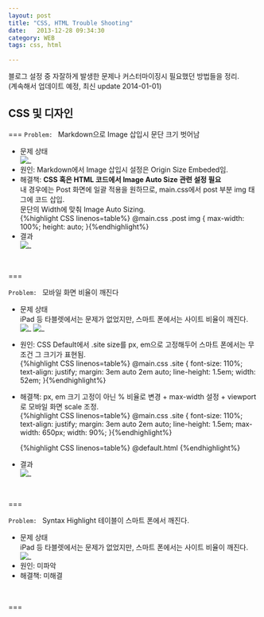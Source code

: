 ```yaml
---
layout: post
title: "CSS, HTML Trouble Shooting"
date:   2013-12-28 09:34:30
category: WEB	  
tags: css, html  
  
---
```


블로그 설정 중 자잘하게 발생한 문제나 커스터마이징시 필요했던 방법들을 정리.  
(계속해서 업데이트 예정, 최신 update 2014-01-01)  

## CSS 및 디자인    

===
`Problem: ` Markdown으로 Image 삽입시 문단 크기 벗어남  

* 문제 상태  
![_](http://xthy.github.io/img/css_img1.png)  
* 원인: Markdown에서 Image 삽입시 설정은 Origin Size Embeded임.
* 해결책: **CSS 혹은 HTML 코드에서 Image Auto Size 관련 설정 필요**  
내 경우에는 Post 화면에 일괄 적용을 원하므로, main.css에서 post 부분 img 태그에 코드 삽입.  
문단의 Width에 맞춰 Image Auto Sizing.   
	{%highlight CSS linenos=table%}
@main.css
.post img {
    max-width: 100%;
    height: auto;
}{%endhighlight%}
* 결과  
![_](http://xthy.github.io/img/css_img2.png)  
<br />  
 
===  

`Problem: ` 모바일 화면 비율이 깨진다 

* 문제 상태  
iPad 등 타블렛에서는 문제가 없었지만, 스마트 폰에서는 사이트 비율이 깨진다.  
![_](http://xthy.github.io/img/css_img3.png) ![_](http://xthy.github.io/img/css_img4.png)  
* 원인: CSS Default에서 .site size를 px, em으로 고정해두어 스마트 폰에서는 무조건 그 크기가 표현됨.  
	{%highlight CSS linenos=table%}
@main.css
  .site {
  font-size: 110%;
  text-align: justify;
  margin: 3em auto 2em auto;
  line-height: 1.5em;
  width: 52em; 
  }{%endhighlight%}

* 해결책: px, em 크기 고정이 아닌 % 비율로 변경 + max-width 설정 + viewport로 모바일 화면 scale 조정.  
	{%highlight CSS linenos=table%}
@main.css
  .site {
  font-size: 110%;
  text-align: justify;
  margin: 3em auto 2em auto;
  line-height: 1.5em;
  max-width: 650px;
  width: 90%;
  }{%endhighlight%}

	{%highlight CSS linenos=table%}
@default.html
<meta name="viewport" content="width=device-width, initial-scale=0.8"/>{%endhighlight%}
* 결과   
![_](http://xthy.github.io/img/css_img5.png)  
<br />  
 
===  
   
`Problem: ` Syntax Highlight 테이블이 스마트 폰에서 깨진다. 

* 문제 상태  
iPad 등 타블렛에서는 문제가 없었지만, 스마트 폰에서는 사이트 비율이 깨진다.      
![_](http://xthy.github.io/img/css_img6.png)  
* 원인: 미파악
* 해결책: 미해결
<br />  
 
===  

